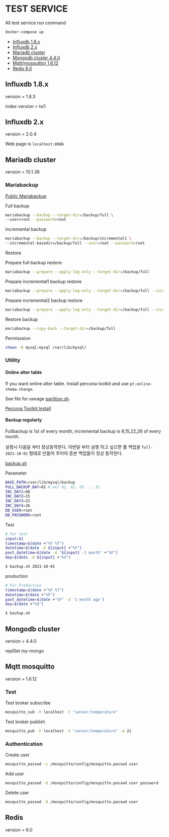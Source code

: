 # TEST SERVICE
All test service run command
```sh
docker-compose up
```
- [Influxdb 1.8.x](#influxdb-1.8.x)
- [Influxdb 2.x](#influxdb-2.x)
- [Mariadb cluster](#mariadb-cluster)
- [Mongodb cluster 4.4.0](#mongodb-cluster)
- [Mqtt(mosquitto) 1.6.12](#mqtt-mosquitto)
- [Redis 6.0](#redis)

## Influxdb 1.8.x

version = 1.8.3

index-version = tsi1

## Influxdb 2.x

version = 2.0.4

Web page is `localhost:8086`

## Mariadb cluster

version = 10.1.38

### Mariabackup

[Public Mariabackup](https://mariadb.com/kb/en/incremental-backup-and-restore-with-mariabackup)

Full backup
```sh
mariabackup --backup --target-dir=/backup/full \
--user=root --password=root
```

Incremental backup
```sh
mariabackup --backup --target-dir=/backup/incremental1 \
--incremental-basedir=/backup/full --user=root --password=root
```

Restore

Prepare full backup restore
```sh
mariabackup --prepare --apply-log-only --target-dir=/backup/full
```

Prepare incremental1 backup restore
```sh
mariabackup --prepare --apply-log-only --target-dir=/backup/full --incremental-dir=/backup/increment1
```

Prepare incremental2 backup restore
```sh
mariabackup --prepare --apply-log-only --target-dir=/backup/full --incremental-dir=/backup/increment2
```

Restore backup
```sh
mariabackup --copy-back --target-dir=/backup/full
```

Permisssion
```sh
chown -R mysql:mysql /var/lib/mysql/
```

### Utility

#### Online alter table

If you want online alter table. Install percona toolkit and use `pt-online-shema-change`.

See file for useage [partition.sh](mariadb-cluster/pt-online-schema-change/partition.sh)


[Percona Toolkit Install](https://www.percona.com/doc/percona-repo-config/installing.html)

#### Backup regularly 

Fullbackup is 1st of every month, incremental backup is 8,15,22,26 of every month.

실행시 다음달 부터 정상동작한다. 이번달 부터 실행 하고 싶으면 풀 백업을 `full-2021-10-01` 형태로 만들어 주어야 증분 백업들이 정상 동작한다.

[backup.sh](mariadb-backup/backup.sh)

Parameter
```sh
BASE_PATH=/var/lib/mysql/backup
FULL_BACKUP_DAY=01 # ex) 01, 02, 03 ... 31
INC_DAY1=08
INC_DAY2=15
INC_DAY3=22
INC_DAY4=26
DB_USER=root
DB_PASSWORD=root
```

Test
```sh
# For test
input=$1
timestamp=$(date +"%F %T")
datetime=$(date -d ${input} +"%F")
past_datetime=$(date -d "${input} -1 month" +"%F")
day=$(date -d ${input} +"%d")

$ backup.sh 2021-10-01
```

production
```sh
# For Production
timestamp=$(date +"%F %T")
datetime=$(date +"%F")
past_datetime=$(date +"%F" -d '1 month ago')
day=$(date +"%d")

$ backup.sh
```


## Mongodb cluster

version = 4.4.0

replSet my-mongo

## Mqtt mosquitto

version = 1.6.12

### Test

Test broker subscribe
```sh
mosquitto_sub -h localhost -t "sensor/temperature"
```

Test broker publish
```sh
mosquitto_pub -h localhost -t "sensor/temperature" -m 21
```

### Authentication

Create user
```sh
mosquitto_passwd -c /mosquitto/config/mosquitto.passwd user
```

Add user
```sh
mosquitto_passwd -b /mosquitto/config/mosquitto.passwd user password
```

Delete user
```sh
mosquitto_passwd -D /mosquitto/config/mosquitto.passwd user
```

## Redis

version = 6.0
